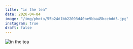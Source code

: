 ```yaml
---
title: "in the tea"
date: 2020-04-04
image: "/img/photo/55b24d1bb22098d40be9bba45bcebdd5.jpg"
instagram: true
draft: false
---
```


![in the tea](/img/photo/55b24d1bb22098d40be9bba45bcebdd5.jpg)
